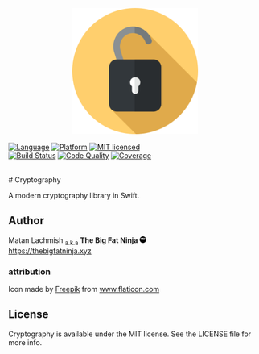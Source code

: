 <p align="center">
<img src="assets/cryptography.png?raw=true" alt="Cryptography" width="250">
</p>

[![Language](https://img.shields.io/badge/language-swift-orange.svg?style=flat)](https://developer.apple.com/swift)
[![Platform](https://img.shields.io/badge/platform-osx%20%7C%20ios%20%7C%20watchos%20%7C%20tvos-lightgrey.svg?style=flat)](https://developer.apple.com/swift)
[![MIT licensed](https://img.shields.io/badge/license-MIT-blue.svg?style=flat)](https://raw.githubusercontent.com/mlachmish/Cryptography/blob/master/LICENSE)
<br>
[![Build Status](https://travis-ci.org/mlachmish/Cryptography.svg?style=flat&branch=master)](https://travis-ci.org/mlachmish/Cryptography)
[![Code Quality](https://api.codacy.com/project/badge/Grade/137aa31f62464045aad5f190123fdf67?style=flat)](https://www.codacy.com/app/mlachmish/Cryptography)
[![Coverage](https://codecov.io/gh/mlachmish/Cryptography/branch/master/graph/badge.svg?style=flat)](https://codecov.io/gh/mlachmish/Cryptography)

<br>
# Cryptography

A modern cryptography library in Swift.

## Author

Matan Lachmish <sub>a.k.a</sub> <b>The Big Fat Ninja</b> <img src="assets/TheBigFatNinja.png?raw=true" alt="The Big Fat Ninja" width="13"><br>
https://thebigfatninja.xyz

### attribution

Icon made by <a title="Freepik" href="http://www.freepik.com">Freepik</a> from <a title="Flaticon" href="http://www.flaticon.com">www.flaticon.com</a>

## License

Cryptography is available under the MIT license. See the LICENSE file for more info.
